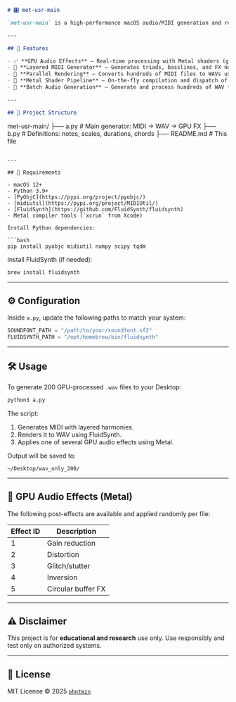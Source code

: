 ```markdown
# 🎛️ met-usr-main

`met-usr-main` is a high-performance macOS audio/MIDI generation and rendering pipeline that uses Metal for real-time GPU-accelerated post-processing of WAV files rendered from MIDI. It combines custom harmonic structures with efficient parallel processing.

---

## 🚀 Features

- ✅ **GPU Audio Effects** — Real-time processing with Metal shaders (gain, distortion, stutter, glitch, inversion)
- 🎼 **Layered MIDI Generator** — Generates triads, basslines, and FX notes across multiple tracks
- 🧠 **Parallel Rendering** — Converts hundreds of MIDI files to WAVs using `ProcessPoolExecutor`
- 🔁 **Metal Shader Pipeline** — On-the-fly compilation and dispatch of Metal kernels for audio post-effects
- 🧪 **Batch Audio Generation** — Generate and process hundreds of WAV files with randomized harmonies and FX

---

## 📁 Project Structure

```
met-usr-main/
├── a.py                 # Main generator: MIDI → WAV → GPU FX
├── b.py                 # Definitions: notes, scales, durations, chords
├── README.md            # This file
```

---

## 🧰 Requirements

- macOS 12+
- Python 3.9+
- [PyObjC](https://pypi.org/project/pyobjc/)
- [midiutil](https://pypi.org/project/MIDIUtil/)
- [FluidSynth](https://github.com/FluidSynth/fluidsynth)
- Metal compiler tools (`xcrun` from Xcode)

Install Python dependencies:

```bash
pip install pyobjc midiutil numpy scipy tqdm
```

Install FluidSynth (if needed):

```bash
brew install fluidsynth
```

---

## ⚙️ Configuration

Inside `a.py`, update the following paths to match your system:

```python
SOUNDFONT_PATH = "/path/to/your/soundfont.sf2"
FLUIDSYNTH_PATH = "/opt/homebrew/bin/fluidsynth"
```

---

## 🛠️ Usage

To generate 200 GPU-processed `.wav` files to your Desktop:

```bash
python3 a.py
```

The script:
1. Generates MIDI with layered harmonies.
2. Renders it to WAV using FluidSynth.
3. Applies one of several GPU audio effects using Metal.

Output will be saved to:

```
~/Desktop/wav_only_200/
```

---

## 🎨 GPU Audio Effects (Metal)

The following post-effects are available and applied randomly per file:

| Effect ID | Description        |
|-----------|--------------------|
| 1         | Gain reduction     |
| 2         | Distortion         |
| 3         | Glitch/stutter     |
| 4         | Inversion          |
| 5         | Circular buffer FX |

---

## ⚠️ Disclaimer

This project is for **educational and research** use only. Use responsibly and test only on authorized systems.

---

## 📄 License

MIT License © 2025 [`phntmzn`](https://github.com/phntmzn)
```
